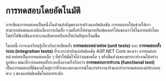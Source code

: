 # การทดสอบโดยอัตโนมัติ
การเขียนการทดสอบเป็นหนึ่งในส่วนสำคัญของการสร้างแอปพลิเคชัน การทดสอบโค้ดช่วยให้เราสามารถค้นพบและหลีกเลี่ยงการเกิดบั๊ก รวมทั้งทำให้สามารถรีแฟคเตอร์โค้ดของเราได้ในภายหลังโดยไม่ทำให้ฟังก์ชันการทำงานเสียหายหรือก่อให้เกิดปัญหาใหม่ขึ้น

ในบทนี้ เราจะมาเรียนรู้เกี่ยวกับการเขียนทั้ง **การทดสอบหน่วยย่อย (unit tests)** และ **การทดสอบทั้งระบบ (integration tests)** ที่จะกระทำกับแอปพลิเคชัน ASP.NET Core ของเรา การทดสอบหน่วยย่อยเป็นการทดสอบเล็ก ๆ ที่ทำให้มั่นใจได้ว่าเมธอดใด ๆ หรือชิ้นส่วนของตรรกะทำงานได้อย่างถูกต้อง ขณะที่การทดสอบทั้งระบบซึ่งบางครั้งเรียกว่า **การทดสอบการทำงาน (functional test)** เป็นการทดสอบที่มีขนาดใหญ่กว่าที่จำลองสถานการณ์ในการทำงานจริงและทำการทดสอบองค์ประกอบต่าง ๆ ของแอปพลิเคชันในหลายระดับ
